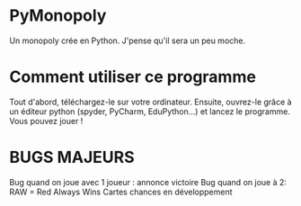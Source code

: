 # PyMonopoly
Un monopoly crée en Python. J'pense qu'il sera un peu moche.
# Comment utiliser ce programme
Tout d'abord, téléchargez-le sur votre ordinateur. Ensuite, ouvrez-le grâce à un éditeur python (spyder, PyCharm, EduPython...) et lancez le programme. Vous pouvez jouer !

# BUGS MAJEURS
Bug quand on joue avec 1 joueur : annonce victoire 
Bug quand on joue à 2: RAW = Red Always Wins
Cartes chances en développement

